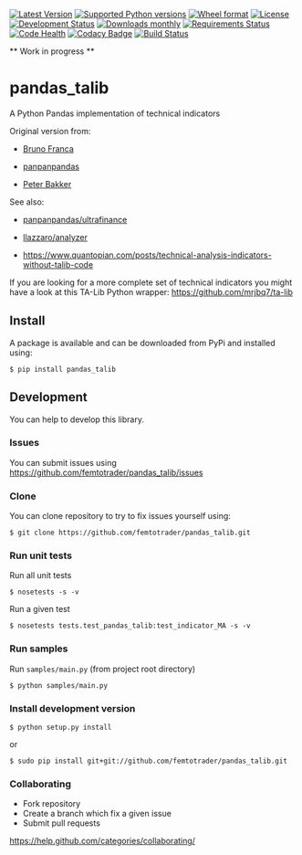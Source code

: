 [![Latest Version](https://img.shields.io/pypi/v/pandas_talib.svg)](https://pypi.python.org/pypi/pandas_talib.svg/)
[![Supported Python versions](https://img.shields.io/pypi/pyversions/pandas_talib.svg)](https://pypi.python.org/pypi/pandas_talib.svg/)
[![Wheel format](https://img.shields.io/pypi/wheel/pandas_talib.svg)](https://pypi.python.org/pypi/pandas_talib.svg/)
[![License](https://img.shields.io/pypi/l/pandas_talib.svg)](https://pypi.python.org/pypi/pandas_talib.svg/)
[![Development Status](https://img.shields.io/pypi/status/pandas_talib.svg)](https://pypi.python.org/pypi/pandas_talib.svg/)
[![Downloads monthly](https://img.shields.io/pypi/dm/pandas_talib.svg)](https://pypi.python.org/pypi/pandas_talib.svg/)
[![Requirements Status](https://requires.io/github/femtotrader/pandas_talib/requirements.svg?branch=master)](https://requires.io/github/femtotrader/pandas_talib/requirements/?branch=master)
[![Code Health](https://landscape.io/github/femtotrader/pandas_talib/master/landscape.svg?style=flat)](https://landscape.io/github/femtotrader/pandas_talib/master)
[![Codacy Badge](https://www.codacy.com/project/badge/1bf3606360934588ba764cca32210f52)](https://www.codacy.com/app/femto-trader/pandas_talib)
[![Build Status](https://travis-ci.org/femtotrader/pandas_talib.svg)](https://travis-ci.org/femtotrader/pandas_talib)


** Work in progress **

# pandas_talib
A Python Pandas implementation of technical indicators

Original version from:

- [Bruno Franca](https://github.com/brunogfranca)

- [panpanpandas](https://github.com/panpanpandas)

- [Peter Bakker](https://www.quantopian.com/users/51d125a71144e60865000044)

See also:

- [panpanpandas/ultrafinance](https://github.com/panpanpandas/ultrafinance)

- [llazzaro/analyzer](https://github.com/llazzaro/analyzer)

- <https://www.quantopian.com/posts/technical-analysis-indicators-without-talib-code>

If you are looking for a more complete set of technical indicators you might have a look at this TA-Lib Python wrapper: <https://github.com/mrjbq7/ta-lib>


## Install

A package is available and can be downloaded from PyPi and installed using:

	$ pip install pandas_talib

## Development

You can help to develop this library.

### Issues

You can submit issues using <https://github.com/femtotrader/pandas_talib/issues>

### Clone

You can clone repository to try to fix issues yourself using:

	$ git clone https://github.com/femtotrader/pandas_talib.git

### Run unit tests

Run all unit tests

	$ nosetests -s -v
	
Run a given test

	$ nosetests tests.test_pandas_talib:test_indicator_MA -s -v

### Run samples

Run `samples/main.py` (from project root directory)

	$ python samples/main.py

### Install development version

	$ python setup.py install
	
or

	$ sudo pip install git+git://github.com/femtotrader/pandas_talib.git

### Collaborating

- Fork repository
- Create a branch which fix a given issue
- Submit pull requests

<https://help.github.com/categories/collaborating/>